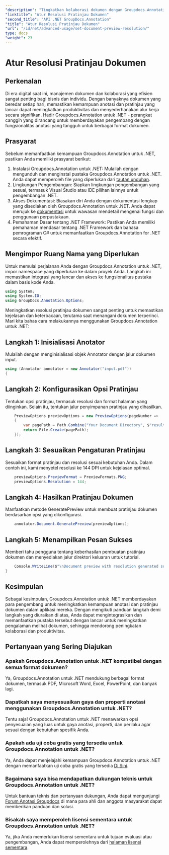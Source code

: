 ```yaml
---
"description": "Tingkatkan kolaborasi dokumen dengan Groupdocs.Annotation untuk .NET yang menyederhanakan fungsi anotasi dan pratinjau dengan mulus."
"linktitle": "Atur Resolusi Pratinjau Dokumen"
"second_title": "API .NET GroupDocs.Annotation"
"title": "Atur Resolusi Pratinjau Dokumen"
"url": "/id/net/advanced-usage/set-document-preview-resolution/"
type: docs
"weight": 23
---
```


# Atur Resolusi Pratinjau Dokumen

## Perkenalan
Di era digital saat ini, manajemen dokumen dan kolaborasi yang efisien sangat penting bagi bisnis dan individu. Dengan banyaknya dokumen yang beredar setiap hari, memastikan kemampuan anotasi dan pratinjau yang lancar dapat meningkatkan produktivitas dan menyederhanakan alur kerja secara signifikan. Hadir Groupdocs.Annotation untuk .NET - perangkat canggih yang dirancang untuk memberdayakan pengembang dengan fungsionalitas anotasi yang tangguh untuk berbagai format dokumen.
## Prasyarat
Sebelum memanfaatkan kemampuan Groupdocs.Annotation untuk .NET, pastikan Anda memiliki prasyarat berikut:
1. Instalasi Groupdocs.Annotation untuk .NET: Mulailah dengan mengunduh dan menginstal pustaka Groupdocs.Annotation untuk .NET. Anda dapat memperoleh file yang diperlukan dari [tautan unduhan](https://releases.groupdocs.com/annotation/net/).
2. Lingkungan Pengembangan: Siapkan lingkungan pengembangan yang sesuai, termasuk Visual Studio atau IDE pilihan lainnya untuk pengembangan .NET.
3. Akses Dokumentasi: Biasakan diri Anda dengan dokumentasi lengkap yang disediakan oleh Groupdocs.Annotation untuk .NET. Anda dapat merujuk ke [dokumentasi](https://tutorials.groupdocs.com/annotation/net/) untuk wawasan mendetail mengenai fungsi dan penggunaan perpustakaan.
4. Pemahaman Dasar tentang .NET Framework: Pastikan Anda memiliki pemahaman mendasar tentang .NET Framework dan bahasa pemrograman C# untuk memanfaatkan Groupdocs.Annotation for .NET secara efektif.

## Mengimpor Ruang Nama yang Diperlukan
Untuk memulai perjalanan Anda dengan Groupdocs.Annotation untuk .NET, impor namespace yang diperlukan ke dalam proyek Anda. Langkah ini memastikan integrasi yang lancar dan akses ke fungsionalitas pustaka dalam basis kode Anda.

```csharp
using System;
using System.IO;
using GroupDocs.Annotation.Options;
```

Meningkatkan resolusi pratinjau dokumen sangat penting untuk memastikan kejelasan dan keterbacaan, terutama saat menangani dokumen terperinci. Mari kita bahas cara melakukannya menggunakan Groupdocs.Annotation untuk .NET:
## Langkah 1: Inisialisasi Anotator
Mulailah dengan menginisialisasi objek Annotator dengan jalur dokumen input.
```csharp
using (Annotator annotator = new Annotator("input.pdf"))
{
```
## Langkah 2: Konfigurasikan Opsi Pratinjau
Tentukan opsi pratinjau, termasuk resolusi dan format halaman yang diinginkan. Selain itu, tentukan jalur penyimpanan pratinjau yang dihasilkan.
```csharp
    PreviewOptions previewOptions = new PreviewOptions(pageNumber =>
    {
        var pagePath = Path.Combine("Your Document Directory", $"result_with_resolution_{pageNumber}.png");
        return File.Create(pagePath);
    });
```
## Langkah 3: Sesuaikan Pengaturan Pratinjau
Sesuaikan format pratinjau dan resolusi sesuai kebutuhan Anda. Dalam contoh ini, kami menyetel resolusi ke 144 DPI untuk kejelasan optimal.
```csharp
    previewOptions.PreviewFormat = PreviewFormats.PNG;
    previewOptions.Resolution = 144;
```
## Langkah 4: Hasilkan Pratinjau Dokumen
Manfaatkan metode GeneratePreview untuk membuat pratinjau dokumen berdasarkan opsi yang dikonfigurasi.
```csharp
    annotator.Document.GeneratePreview(previewOptions);
```
## Langkah 5: Menampilkan Pesan Sukses
Memberi tahu pengguna tentang keberhasilan pembuatan pratinjau dokumen dan menyediakan jalur direktori keluaran untuk tutorial.
```csharp
    Console.WriteLine($"\nDocument preview with resolution generated successfully.\nCheck output in {"Your Document Directory"}.");
}
```

## Kesimpulan
Sebagai kesimpulan, Groupdocs.Annotation untuk .NET memberdayakan para pengembang untuk meningkatkan kemampuan anotasi dan pratinjau dokumen dalam aplikasi mereka. Dengan mengikuti panduan langkah demi langkah yang diuraikan di atas, Anda dapat mengintegrasikan dan memanfaatkan pustaka tersebut dengan lancar untuk meningkatkan pengalaman melihat dokumen, sehingga mendorong peningkatan kolaborasi dan produktivitas.
## Pertanyaan yang Sering Diajukan
### Apakah Groupdocs.Annotation untuk .NET kompatibel dengan semua format dokumen?
Ya, Groupdocs.Annotation untuk .NET mendukung berbagai format dokumen, termasuk PDF, Microsoft Word, Excel, PowerPoint, dan banyak lagi.
### Dapatkah saya menyesuaikan gaya dan properti anotasi menggunakan Groupdocs.Annotation untuk .NET?
Tentu saja! Groupdocs.Annotation untuk .NET menawarkan opsi penyesuaian yang luas untuk gaya anotasi, properti, dan perilaku agar sesuai dengan kebutuhan spesifik Anda.
### Apakah ada uji coba gratis yang tersedia untuk Groupdocs.Annotation untuk .NET?
Ya, Anda dapat menjelajahi kemampuan Groupdocs.Annotation untuk .NET dengan memanfaatkan uji coba gratis yang tersedia [Di Sini](https://releases.groupdocs.com/).
### Bagaimana saya bisa mendapatkan dukungan teknis untuk Groupdocs.Annotation untuk .NET?
Untuk bantuan teknis dan pertanyaan dukungan, Anda dapat mengunjungi [Forum Anotasi Groupdocs](https://forum.groupdocs.com/c/annotation/10) di mana para ahli dan anggota masyarakat dapat memberikan panduan dan solusi.
### Bisakah saya memperoleh lisensi sementara untuk Groupdocs.Annotation untuk .NET?
Ya, jika Anda memerlukan lisensi sementara untuk tujuan evaluasi atau pengembangan, Anda dapat memperolehnya dari [halaman lisensi sementara](https://purchase.groupdocs.com/temporary-license/).